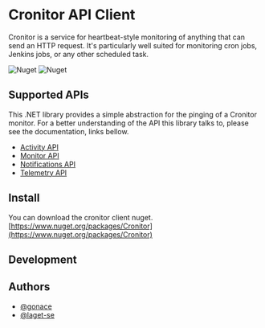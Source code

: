 ﻿# Cronitor API Client
Cronitor is a service for heartbeat-style monitoring of anything that can send an HTTP request. It's particularly well suited for monitoring cron jobs, Jenkins jobs, or any other scheduled task.

![Nuget](https://img.shields.io/nuget/v/Cronitor)
![Nuget](https://img.shields.io/nuget/dt/Cronitor)

## Supported APIs
This .NET library provides a simple abstraction for the pinging of a Cronitor monitor. For a better understanding of the API this library talks to, please see the documentation, links bellow.
* [Activity API](https://cronitor.io/docs/activity-api)
* [Monitor API](https://cronitor.io/docs/monitor-api)
* [Notifications API](https://cronitor.io/docs/template-api)
* [Telemetry API](https://cronitor.io/docs/telemetry-api)

## Install
You can download the cronitor client nuget.
[https://www.nuget.org/packages/Cronitor](https://www.nuget.org/packages/Cronitor)

## Development


## Authors
- [@gonace](https://github.com/gonace)
- [@laget-se](https://github.com/laget-se)

